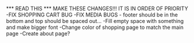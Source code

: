 *** READ THIS ***
MAKE THESE CHANGES!!!
IT IS IN ORDER OF PRIORITY
-FIX SHOPPING CART BUG
-FIX MEDIA BUGS - footer should be in the bottom and top should be spaced out...
-Fill empty space with something and make bigger font
-Change color of shopping page to match the main page
-Create about page?